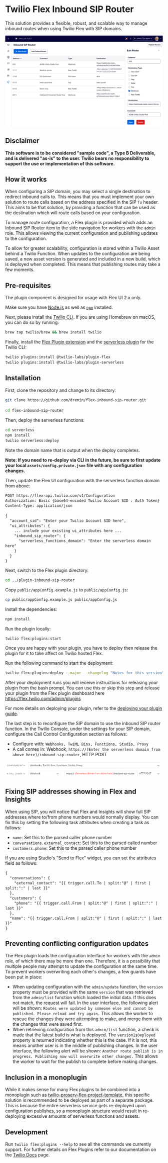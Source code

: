 # Twilio Flex Inbound SIP Router

This solution provides a flexible, robust, and scalable way to manage inbound routes when using Twilio Flex with SIP domains.

![Inbound SIP router](screenshots/router.png)

## Disclaimer

**This software is to be considered "sample code", a Type B Deliverable, and is delivered "as-is" to the user. Twilio bears no responsibility to support the use or implementation of this software.**

## How it works

When configuring a SIP domain, you may select a single destination to redirect inbound calls to. This means that you must implement your own solution to route calls based on the address specified in the SIP `To` header. This aims to be that solution, by providing a function that can be used as the destination which will route calls based on your configuration.

To manage route configuration, a Flex plugin is provided which adds an Inbound SIP Router item to the side navigation for workers with the `admin` role. This allows viewing the current configuration and publishing updates to the configuration.

To allow for greater scalability, configuration is stored within a Twilio Asset behind a Twilio Function. When updates to the configuration are being saved, a new asset version is generated and included in a new build, which is deployed when completed. This means that publishing routes may take a few moments.

## Pre-requisites

The plugin component is designed for usage with Flex UI 2.x only.

Make sure you have [Node.js](https://nodejs.org) as well as [`npm`](https://npmjs.com) installed.

Next, please install the [Twilio CLI](https://www.twilio.com/docs/twilio-cli/quickstart). If you are using Homebrew on macOS, you can do so by running:

```bash
brew tap twilio/brew && brew install twilio
```

Finally, install the [Flex Plugin extension](https://www.twilio.com/docs/flex/developer/plugins/cli/install) and the [serverless plugin](https://www.twilio.com/docs/labs/serverless-toolkit/getting-started) for the Twilio CLI:

```bash
twilio plugins:install @twilio-labs/plugin-flex
twilio plugins:install @twilio-labs/plugin-serverless
```

## Installation

First, clone the repository and change to its directory:

```bash
git clone https://github.com/dremin/flex-inbound-sip-router.git

cd flex-inbound-sip-router
```

Then, deploy the serverless functions:

```bash
cd serverless
npm install
twilio serverless:deploy
```

Note the domain name that is output when the deploy completes.

**Note: If you need to re-deploy via CLI in the future, be sure to first update your local `assets/config.private.json` file with any configuration changes.**

Then, update the Flex UI configuration with the serverless function domain from above:

```
POST https://flex-api.twilio.com/v1/Configuration
Authorization: Basic {base64-encoded Twilio Account SID : Auth Token}
Content-Type: application/json

{
  "account_sid": "Enter your Twilio Account SID here",
  "ui_attributes": {
    ... include your existing ui_attributes here ...
    "inbound_sip_router": {
      "serverless_functions_domain": "Enter the serverless domain here"
    }
  }
}
```

Next, switch to the Flex plugin directory:

```bash
cd ../plugin-inbound-sip-router
```

Copy `public/appConfig.example.js` to `public/appConfig.js`:

```bash
cp public/appConfig.example.js public/appConfig.js
```

Install the dependencies:

```bash
npm install
```

Run the plugin locally:

```bash
twilio flex:plugins:start
```

Once you are happy with your plugin, you have to deploy then release the plugin for it to take affect on Twilio hosted Flex.

Run the following command to start the deployment:

```bash
twilio flex:plugins:deploy --major --changelog "Notes for this version" --description "Functionality of the plugin"
```

After your deployment runs you will receive instructions for releasing your plugin from the bash prompt. You can use this or skip this step and release your plugin from the Flex plugin dashboard here https://flex.twilio.com/admin/plugins

For more details on deploying your plugin, refer to the [deploying your plugin guide](https://www.twilio.com/docs/flex/plugins#deploying-your-plugin).

The last step is to reconfigure the SIP domain to use the inbound SIP router function. In the Twilio Console, under the settings for your SIP domain, configure the Call Control Configuration section as follows:

- Configure with: `Webhooks, TwiML Bins, Functions, Studio, Proxy`
- A call comes in: Webhook, `https://(Enter the serverless domain from above here)/inbound-sip-router`, HTTP POST

![SIP domain configuration](screenshots/console.png)

## Fixing SIP addresses showing in Flex and Insights

When using SIP, you will notice that Flex and Insights will show full SIP addresses where to/from phone numbers would normally display. You can fix this by setting the following task attributes when creating a task as follows:

- `name`: Set this to the parsed caller phone number
- `conversations.external_contact`: Set this to the parsed called number
- `customers.phone`: Set this to the parsed caller phone number

If you are using Studio's "Send to Flex" widget, you can set the attributes field as follows:

```
{
  "conversations": {
    "external_contact": "{{ trigger.call.To | split:"@" | first | split:":" | last }}"
  },
  "customers": {
    "phone": "{{ trigger.call.From | split:"@" | first | split:":" | last }}"
  },
  "name": "{{ trigger.call.From | split:"@" | first | split:":" | last }}"
}
```

## Preventing conflicting configuration updates

The Flex plugin loads the configuration interface for workers with the `admin` role, of which there may be more than one. Therefore, it is a possibility that multiple people may attempt to update the configuration at the same time. To prevent workers overwriting each other's changes, a few guards have been put in place:

- When updating configuration with the `admin/update` function, the `version` property must be provided with the same `version` that was retrieved from the `admin/list` function which loaded the initial data. If this does not match, the request will fail. In the user interface, the following alert will be shown: `Routes were updated by someone else and cannot be published. Please reload and try again.` This allows the worker to rescue the changes they were attempting to make, and merge them with the changes that were saved first.
- When retrieving configuration from this `admin/list` function, a check is made that the latest build is what is deployed. The `versionIsDeployed` property is returned indicating whether this is the case. If it is not, this means another user is in the middle of publishing changes. In the user interface, the following alert will be shown: `Another route publish is in progress. Publishing now will overwrite other changes.` This allows the worker to wait for the publish to complete before making changes.

## Inclusion in a monoplugin

While it makes sense for many Flex plugins to be combined into a monoplugin such as [twilio-proserv-flex-project-template](https://github.com/twilio-professional-services/twilio-proserv-flex-project-template), this specific solution is recommended to be deployed as part of a separate package. This is because the entire serverless service gets re-deployed upon configuration publishes, so a monoplugin structure would result in re-deploying excessive amounts of serverless functions and assets.

## Development

Run `twilio flex:plugins --help` to see all the commands we currently support. For further details on Flex Plugins refer to our documentation on the [Twilio Docs](https://www.twilio.com/docs/flex/developer/plugins/cli) page.

